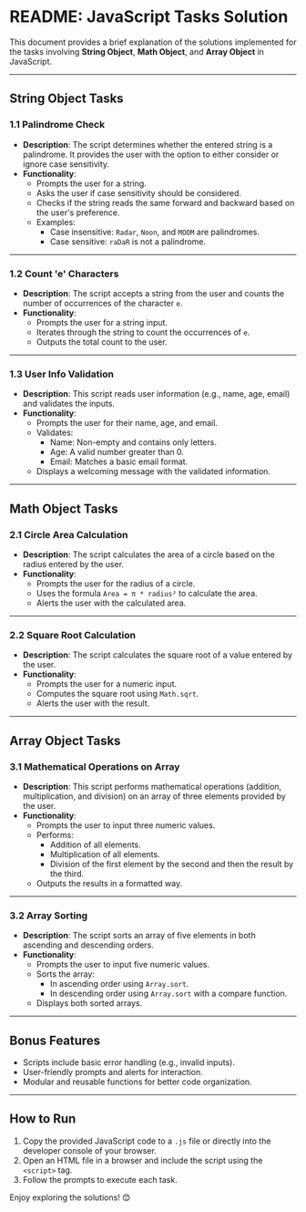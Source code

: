 # README: JavaScript Tasks Solution

This document provides a brief explanation of the solutions implemented for the tasks involving **String Object**, **Math Object**, and **Array Object** in JavaScript.

---

## String Object Tasks

### 1.1 Palindrome Check
- **Description**: The script determines whether the entered string is a palindrome. It provides the user with the option to either consider or ignore case sensitivity.
- **Functionality**:
  - Prompts the user for a string.
  - Asks the user if case sensitivity should be considered.
  - Checks if the string reads the same forward and backward based on the user's preference.
  - Examples:
    - Case insensitive: `Radar`, `Noon`, and `MOOM` are palindromes.
    - Case sensitive: `raDaR` is not a palindrome.
    
---

### 1.2 Count 'e' Characters
- **Description**: The script accepts a string from the user and counts the number of occurrences of the character `e`.
- **Functionality**:
  - Prompts the user for a string input.
  - Iterates through the string to count the occurrences of `e`.
  - Outputs the total count to the user.

---

### 1.3 User Info Validation
- **Description**: This script reads user information (e.g., name, age, email) and validates the inputs.
- **Functionality**:
  - Prompts the user for their name, age, and email.
  - Validates:
    - Name: Non-empty and contains only letters.
    - Age: A valid number greater than 0.
    - Email: Matches a basic email format.
  - Displays a welcoming message with the validated information.

---

## Math Object Tasks

### 2.1 Circle Area Calculation
- **Description**: The script calculates the area of a circle based on the radius entered by the user.
- **Functionality**:
  - Prompts the user for the radius of a circle.
  - Uses the formula `Area = π * radius²` to calculate the area.
  - Alerts the user with the calculated area.

---

### 2.2 Square Root Calculation
- **Description**: The script calculates the square root of a value entered by the user.
- **Functionality**:
  - Prompts the user for a numeric input.
  - Computes the square root using `Math.sqrt`.
  - Alerts the user with the result.

---

## Array Object Tasks

### 3.1 Mathematical Operations on Array
- **Description**: This script performs mathematical operations (addition, multiplication, and division) on an array of three elements provided by the user.
- **Functionality**:
  - Prompts the user to input three numeric values.
  - Performs:
    - Addition of all elements.
    - Multiplication of all elements.
    - Division of the first element by the second and then the result by the third.
  - Outputs the results in a formatted way.

---

### 3.2 Array Sorting
- **Description**: The script sorts an array of five elements in both ascending and descending orders.
- **Functionality**:
  - Prompts the user to input five numeric values.
  - Sorts the array:
    - In ascending order using `Array.sort`.
    - In descending order using `Array.sort` with a compare function.
  - Displays both sorted arrays.

---

## Bonus Features
- Scripts include basic error handling (e.g., invalid inputs).
- User-friendly prompts and alerts for interaction.
- Modular and reusable functions for better code organization.

---

## How to Run
1. Copy the provided JavaScript code to a `.js` file or directly into the developer console of your browser.
2. Open an HTML file in a browser and include the script using the `<script>` tag.
3. Follow the prompts to execute each task.

Enjoy exploring the solutions! 😊
